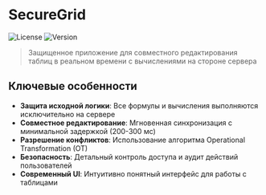 # SecureGrid

![License](https://img.shields.io/badge/license-MIT-blue.svg)
![Version](https://img.shields.io/badge/version-0.1.0-green.svg)

> Защищенное приложение для совместного редактирования таблиц в реальном времени с вычислениями на стороне сервера

## Ключевые особенности

- **Защита исходной логики**: Все формулы и вычисления выполняются исключительно на сервере
- **Совместное редактирование**: Мгновенная синхронизация с минимальной задержкой (200-300 мс)
- **Разрешение конфликтов**: Использование алгоритма Operational Transformation (OT)
- **Безопасность**: Детальный контроль доступа и аудит действий пользователей
- **Современный UI**: Интуитивно понятный интерфейс для работы с таблицами
